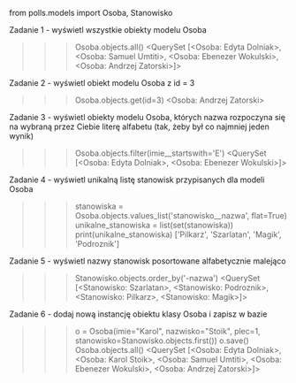 from polls.models import Osoba, Stanowisko

Zadanie 1 - wyświetl wszystkie obiekty modelu Osoba
>>> Osoba.objects.all()
<QuerySet [<Osoba: Edyta Dolniak>, <Osoba: Samuel Umtiti>, <Osoba: Ebenezer Wokulski>, <Osoba: Andrzej Zatorski>]>


Zadanie 2 - wyświetl obiekt modelu Osoba z id = 3
>>> Osoba.objects.get(id=3)
<Osoba: Andrzej Zatorski>


Zadanie 3 - wyświetl obiekty modelu Osoba, których nazwa rozpoczyna się na wybraną przez Ciebie literę alfabetu (tak, żeby był co najmniej jeden wynik)
>>> Osoba.objects.filter(imie__startswith='E')
<QuerySet [<Osoba: Edyta Dolniak>, <Osoba: Ebenezer Wokulski>]>


Zadanie 4 - wyświetl unikalną listę stanowisk przypisanych dla modeli Osoba
>>> stanowiska = Osoba.objects.values_list('stanowisko__nazwa', flat=True)
>>> unikalne_stanowiska = list(set(stanowiska))
>>> print(unikalne_stanowiska)
['Pilkarz', 'Szarlatan', 'Magik', 'Podroznik']


Zadanie 5 - wyświetl nazwy stanowisk posortowane alfabetycznie malejąco
>>> Stanowisko.objects.order_by('-nazwa')
<QuerySet [<Stanowisko: Szarlatan>, <Stanowisko: Podroznik>, <Stanowisko: Pilkarz>, <Stanowisko: Magik>]>


Zadanie 6 - dodaj nową instancję obiektu klasy Osoba i zapisz w bazie
>>> o = Osoba(imie="Karol", nazwisko="Stoik", plec=1, stanowisko=Stanowisko.objects.first())
>>> o.save()
>>> Osoba.objects.all()
<QuerySet [<Osoba: Edyta Dolniak>, <Osoba: Karol Stoik>, <Osoba: Samuel Umtiti>, <Osoba: Ebenezer Wokulski>, <Osoba: Andrzej Zatorski>]>
